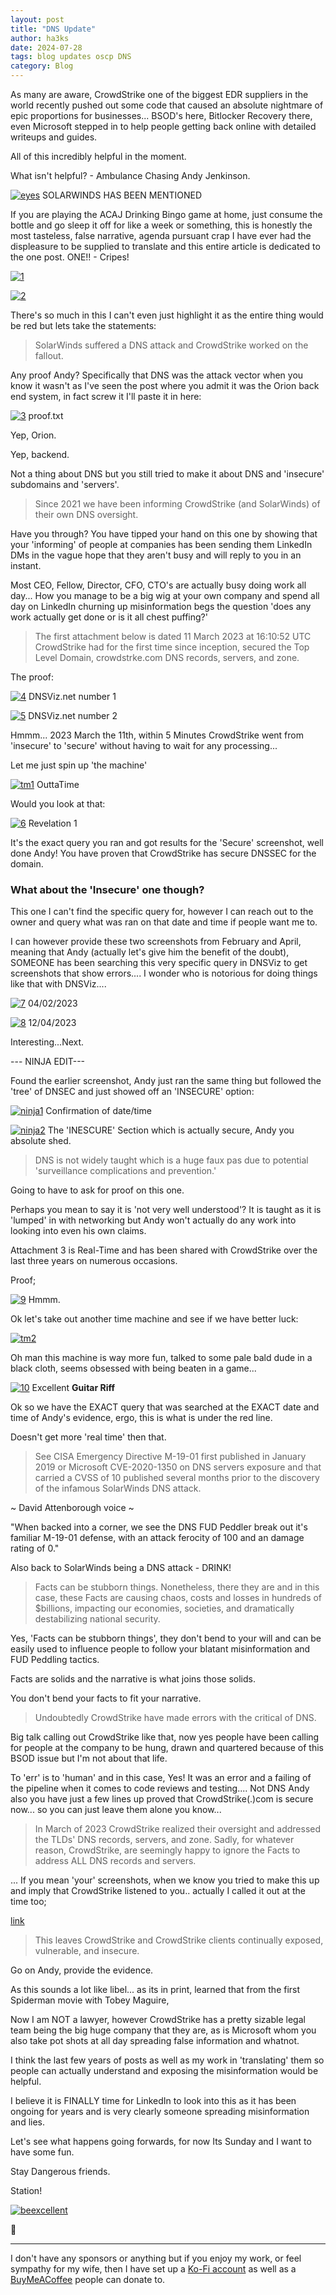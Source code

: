 ```yaml
---
layout: post
title: "DNS Update"
author: ha3ks
date: 2024-07-28
tags: blog updates oscp DNS
category: Blog
---
```


As many are aware, CrowdStrike one of the biggest EDR suppliers in the world recently pushed out some code that caused an absolute nightmare of epic proportions for businesses... BSOD's here, Bitlocker Recovery there, even Microsoft stepped in to help people getting back online with detailed writeups and guides.

All of this incredibly helpful in the moment.

What isn't helpful? - Ambulance Chasing Andy Jenkinson.

[![eyes](/assets/blog/DNS-update/eyesgrey.jpeg)](/assets/blog/DNS-update/eyesgrey.jpeg)
SOLARWINDS HAS BEEN MENTIONED

If you are playing the ACAJ Drinking Bingo game at home, just consume the bottle and go sleep it off for like a week or something, this is honestly the most tasteless, false narrative, agenda pursuant crap I have ever had the displeasure to be supplied to translate and this entire article is dedicated to the one post. ONE!! - Cripes!

[![1](/assets/blog/DNS-update/1.png)](/assets/blog/DNS-update/1.png)

[![2](/assets/blog/DNS-update/2.png)](/assets/blog/DNS-update/2.png)

There's so much in this I can't even just highlight it as the entire thing would be red but lets take the statements:

> SolarWinds suffered a DNS attack and CrowdStrike worked on the fallout.

Any proof Andy? Specifically that DNS was the attack vector when you know it wasn't as I've seen the post where you admit it was the Orion back end system, in fact screw it I'll paste it in here:

[![3](/assets/blog/DNS-update/3.png)](/assets/blog/DNS-update/3.png)
proof.txt

Yep, Orion. 

Yep, backend. 

Not a thing about DNS but you still tried to make it about DNS and 'insecure' subdomains and 'servers'.

> Since 2021 we have been informing CrowdStrike (and SolarWinds) of their own DNS oversight.

Have you through? You have tipped your hand on this one by showing that your 'informing' of people at companies has been sending them LinkedIn DMs in the vague hope that they aren't busy and will reply to you in an instant.

Most CEO, Fellow, Director, CFO, CTO's are actually busy doing work all day... How you manage to be a big wig at your own company and spend all day on LinkedIn churning up misinformation begs the question 'does any work actually get done or is it all chest puffing?'

> The first attachment below is dated 11 March 2023 at 16:10:52 UTC CrowdStrike had for the first time since inception, secured the Top Level Domain, crowdstrke.com DNS records, servers, and zone.

The proof:

[![4](/assets/blog/DNS-update/4.jpg)](/assets/blog/DNS-update/4.jpg)
DNSViz.net number 1

[![5](/assets/blog/DNS-update/5.jpg)](/assets/blog/DNS-update/5.jpg)
DNSViz.net number 2

Hmmm... 2023 March the 11th, within 5 Minutes CrowdStrike went from 'insecure' to 'secure' without having to wait for any processing...

Let me just spin up 'the machine'

[![tm1](/assets/blog/DNS-update/tm1.gif)](/assets/blog/DNS-update/tm1.gif)
OuttaTime

Would you look at that:

[![6](/assets/blog/DNS-update/6.png)](/assets/blog/DNS-update/6.png)
Revelation 1

It's the exact query you ran and got results for the 'Secure' screenshot, well done Andy! You have proven that CrowdStrike has secure DNSSEC for the domain.

### What about the 'Insecure' one though?

This one I can't find the specific query for, however I can reach out to the owner and query what was ran on that date and time if people want me to.

I can however provide these two screenshots from February and April, meaning that Andy (actually let's give him the benefit of the doubt), SOMEONE has been searching this very specific query in DNSViz to get screenshots that show errors.... I wonder who is notorious for doing things like that with DNSViz....

[![7](/assets/blog/DNS-update/7.png)](/assets/blog/DNS-update/7.png)
04/02/2023

[![8](/assets/blog/DNS-update/8.png)](/assets/blog/DNS-update/8.png)
12/04/2023

Interesting...Next.

--- NINJA EDIT--- 

Found the earlier screenshot, Andy just ran the same thing but followed the 'tree' of DNSEC and just showed off an 'INSECURE' option:

[![ninja1](/assets/blog/DNS-update/ninja1.png)](/assets/blog/DNS-update/ninja1.png)
Confirmation of date/time

[![ninja2](/assets/blog/DNS-update/ninja2.png)](/assets/blog/DNS-update/ninja2.png)
The 'INESCURE' Section which is actually secure, Andy you absolute shed.

> DNS is not widely taught which is a huge faux pas due to potential 'surveillance complications and prevention.'

Going to have to ask for proof on this one.

Perhaps you mean to say it is 'not very well understood'? It is taught as it is 'lumped' in with networking but Andy won't actually do any work into looking into even his own claims.

Attachment 3 is Real-Time and has been shared with CrowdStrike over the last three years on numerous occasions.

Proof;

[![9](/assets/blog/DNS-update/9.jpg)](/assets/blog/DNS-update/9.jpg)
Hmmm.

Ok let's take out another time machine and see if we have better luck:

[![tm2](/assets/blog/DNS-update/tm2.gif)](/assets/blog/DNS-update/tm2.gif)

Oh man this machine is way more fun, talked to some pale bald dude in a black cloth, seems obsessed with being beaten in a game...

[![10](/assets/blog/DNS-update/10.png)](/assets/blog/DNS-update/10.png)
Excellent **Guitar Riff**

Ok so we have the EXACT query that was searched at the EXACT date and time of Andy's evidence, ergo, this is what is under the red line.

Doesn't get more 'real time' then that.

> See CISA Emergency Directive M-19-01 first published in January 2019 or Microsoft CVE-2020-1350 on DNS servers exposure and that carried a CVSS of 10 published several months prior to the discovery of the infamous SolarWinds DNS attack.

~ David Attenborough voice ~

"When backed into a corner, we see the DNS FUD Peddler break out it's familiar M-19-01 defense, with an attack ferocity of 100 and an damage rating of 0."

Also back to SolarWinds being a DNS attack - DRINK!

> Facts can be stubborn things. Nonetheless, there they are and in this case, these Facts are causing chaos, costs and losses in hundreds of $billions, impacting our economies, societies, and dramatically destabilizing national security.

Yes, 'Facts can be stubborn things', they don't bend to your will and can be easily used to influence people to follow your blatant misinformation and FUD Peddling tactics.

Facts are solids and the narrative is what joins those solids.

You don't bend your facts to fit your narrative.

> Undoubtedly CrowdStrike have made errors with the critical of DNS.

Big talk calling out CrowdStrike like that, now yes people have been calling for people at the company to be hung, drawn and quartered because of this BSOD issue but I'm not about that life.

To 'err' is to 'human' and in this case, Yes! It was an error and a failing of the pipeline when it comes to code reviews and testing.... Not DNS Andy also you have just a few lines up proved that CrowdStrike(.)com is secure now... so you can just leave them alone you know...

> In March of 2023 CrowdStrike realized their oversight and addressed the TLDs' DNS records, servers, and zone. Sadly, for whatever reason, CrowdStrike, are seemingly happy to ignore the Facts to address ALL DNS records and servers.

... If you mean 'your' screenshots, when we know you tried to make this up and imply that CrowdStrike listened to you.. actually I called it out at the time too;

[link](https://www.linkedin.com/posts/danmurraysec_whitethornshield-crowdstrike-internetsecurity-activity-7095744798011072512-5Z6m/)

> This leaves CrowdStrike and CrowdStrike clients continually exposed, vulnerable, and insecure.

Go on Andy, provide the evidence.

As this sounds a lot like libel... as its in print, learned that from the first Spiderman movie with Tobey Maguire,

Now I am NOT a lawyer, however CrowdStrike has a pretty sizable legal team being the big huge company that they are, as is Microsoft whom you also take pot shots at all day spreading false information and whatnot.

I think the last few years of posts as well as my work in 'translating' them so people can actually understand and exposing the misinformation would be helpful.

I believe it is FINALLY time for LinkedIn to look into this as it has been ongoing for years and is very clearly someone spreading misinformation and lies.

Let's see what happens going forwards, for now Its Sunday and I want to have some fun.

Stay Dangerous friends.

Station!

[![beexcellent](/assets/blog/DNS-update/beexcellent.gif)](/assets/blog/DNS-update/beexcellent.gif)

🤙

-------

I don't have any sponsors or anything but if you enjoy my work, or feel sympathy for my wife, then I have set up a [Ko-Fi account](https://ko-fi.com/ha3ks) as well as a [BuyMeACoffee](https://www.buymeacoffee.com/ha3ks) people can donate to.